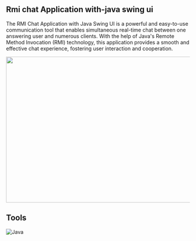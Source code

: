 ## Rmi chat Application with-java swing ui
The RMI Chat Application with Java Swing UI is a powerful and easy-to-use communication tool that enables simultaneous real-time chat between one answering user and numerous clients. With the help of Java's Remote Method Invocation (RMI) technology, this application provides a smooth and effective chat experience, fostering user interaction and cooperation.

<div align="center">
  <img src="https://github.com/ChelghoumMohammedWassim/Rmi-chat-Application-with-java-swing-ui/assets/101805975/aeaa8410-af97-43d8-80bc-d60c6b015073" width="800" height="400" />
</div>

## Tools
![Java](https://img.shields.io/badge/Java-ED8B00?style=for-the-badge&logo=openjdk&logoColor=white)
